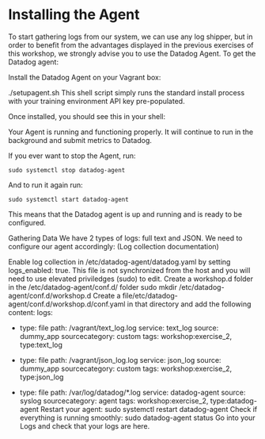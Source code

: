 # Installing the Agent
To start gathering logs from our system, we can use any log shipper, but in order to benefit from the advantages displayed in the previous exercises of this workshop, we strongly advise you to use the Datadog Agent. To get the Datadog agent:

Install the Datadog Agent on your Vagrant box:

./setupagent.sh
This shell script simply runs the standard install process with your training environment API key pre-populated. 

Once installed, you should see this in your shell:

Your Agent is running and functioning properly. It will continue to run in the
background and submit metrics to Datadog.

If you ever want to stop the Agent, run:

    sudo systemctl stop datadog-agent

And to run it again run:

    sudo systemctl start datadog-agent
This means that the Datadog agent is up and running and is ready to be configured.

Gathering Data
We have 2 types of logs: full text and JSON. We need to configure our agent accordingly: (Log collection documentation)

Enable log collection in /etc/datadog-agent/datadog.yaml by setting logs_enabled: true. This file is not synchronized from the host and you will need to use elevated priviledges (sudo) to edit.
Create a  workshop.d folder in the /etc/datadog-agent/conf.d/ folder
sudo mkdir /etc/datadog-agent/conf.d/workshop.d
Create a file/etc/datadog-agent/conf.d/workshop.d/conf.yaml in that directory and add the following content:
logs:

  - type: file
    path: /vagrant/text_log.log
    service: text_log
    source: dummy_app
    sourcecategory: custom
    tags: workshop:exercise_2, type:text_log

  - type: file
    path: /vagrant/json_log.log
    service: json_log
    source: dummy_app
    sourcecategory: custom
    tags: workshop:exercise_2, type:json_log

  - type: file
    path: /var/log/datadog/*.log
    service: datadog-agent
    source: syslog
    sourcecategory: agent
    tags: workshop:exercise_2, type:datadog-agent
Restart your agent:
sudo systemctl restart datadog-agent
Check if everything is running smoothly:
sudo datadog-agent status
Go into your Logs and check that your logs are here.
